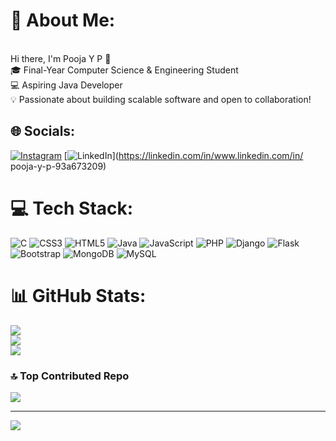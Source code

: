 # 💫 About Me:
<br>Hi there, I'm Pooja Y P 👋<br>🎓 Final-Year Computer Science & Engineering Student<br>💻 Aspiring Java Developer<br>💡 Passionate about building scalable software and open to collaboration!


## 🌐 Socials:
[![Instagram](https://img.shields.io/badge/Instagram-%23E4405F.svg?logo=Instagram&logoColor=white)](https://instagram.com/https://www.instagram.com/updatewith_us/reels/?next=%2F) [![LinkedIn](https://img.shields.io/badge/LinkedIn-%230077B5.svg?logo=linkedin&logoColor=white)](https://linkedin.com/in/www.linkedin.com/in/ pooja-y-p-93a673209) 

# 💻 Tech Stack:
![C](https://img.shields.io/badge/c-%2300599C.svg?style=flat-square&logo=c&logoColor=white) ![CSS3](https://img.shields.io/badge/css3-%231572B6.svg?style=flat-square&logo=css3&logoColor=white) ![HTML5](https://img.shields.io/badge/html5-%23E34F26.svg?style=flat-square&logo=html5&logoColor=white) ![Java](https://img.shields.io/badge/java-%23ED8B00.svg?style=flat-square&logo=openjdk&logoColor=white) ![JavaScript](https://img.shields.io/badge/javascript-%23323330.svg?style=flat-square&logo=javascript&logoColor=%23F7DF1E) ![PHP](https://img.shields.io/badge/php-%23777BB4.svg?style=flat-square&logo=php&logoColor=white) ![Django](https://img.shields.io/badge/django-%23092E20.svg?style=flat-square&logo=django&logoColor=white) ![Flask](https://img.shields.io/badge/flask-%23000.svg?style=flat-square&logo=flask&logoColor=white) ![Bootstrap](https://img.shields.io/badge/bootstrap-%238511FA.svg?style=flat-square&logo=bootstrap&logoColor=white) ![MongoDB](https://img.shields.io/badge/MongoDB-%234ea94b.svg?style=flat-square&logo=mongodb&logoColor=white) ![MySQL](https://img.shields.io/badge/mysql-4479A1.svg?style=flat-square&logo=mysql&logoColor=white)
# 📊 GitHub Stats:
![](https://github-readme-stats.vercel.app/api?username=Pooja-Y-P&theme=cobalt&hide_border=false&include_all_commits=true&count_private=true)<br/>
![](https://github-readme-streak-stats.herokuapp.com/?user=Pooja-Y-P&theme=cobalt&hide_border=false)<br/>
![](https://github-readme-stats.vercel.app/api/top-langs/?username=Pooja-Y-P&theme=cobalt&hide_border=false&include_all_commits=true&count_private=true&layout=compact)

### 🔝 Top Contributed Repo
![](https://github-contributor-stats.vercel.app/api?username=Pooja-Y-P&limit=5&theme=dark&combine_all_yearly_contributions=true)

---
[![](https://visitcount.itsvg.in/api?id=Pooja-Y-P&icon=0&color=0)](https://visitcount.itsvg.in)

<!-- Proudly created with GPRM ( https://gprm.itsvg.in ) -->
